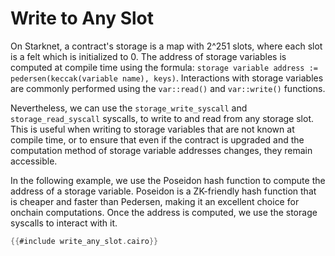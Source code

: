 # Write to Any Slot

On Starknet, a contract's storage is a map with 2^251 slots, where each slot is a felt which is initialized to 0.
The address of storage variables is computed at compile time using the formula: `storage variable address := pedersen(keccak(variable name), keys)`. Interactions with storage variables are commonly performed using the `var::read()` and `var::write()` functions.

<!-- TODO Update the previous paragraph after 1.2.0 release -->

Nevertheless, we can use the `storage_write_syscall` and `storage_read_syscall` syscalls, to write to and read from any storage slot.
This is useful when writing to storage variables that are not known at compile time, or to ensure that even if the contract is upgraded and the computation method of storage variable addresses changes, they remain accessible.

In the following example, we use the Poseidon hash function to compute the address of a storage variable. Poseidon is a ZK-friendly hash function that is cheaper and faster than Pedersen, making it an excellent choice for onchain computations. Once the address is computed, we use the storage syscalls to interact with it.

```rust
{{#include write_any_slot.cairo}}
```
